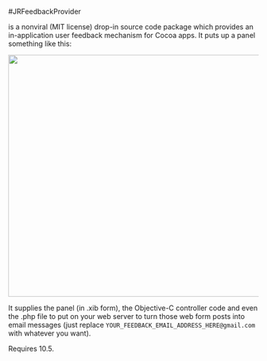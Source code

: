 #JRFeedbackProvider

is a nonviral (MIT license) drop-in source code package which provides an in-application user feedback mechanism for Cocoa apps. It puts up a panel something like this:

<p align="center"><img src="http://rentzsch.com/share/JRFeedbackProvider.jpg" width="564" height="488"></p>

It supplies the panel (in .xib form), the Objective-C controller code and even the .php file to put on your web server to turn those web form posts into email messages (just replace `YOUR_FEEDBACK_EMAIL_ADDRESS_HERE@gmail.com` with whatever you want).

Requires 10.5.